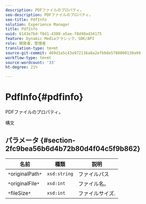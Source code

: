 ```yaml
---
description: PDFファイルのプロパティ。
seo-description: PDFファイルのプロパティ。
seo-title: PdfInfo
solution: Experience Manager
title: PdfInfo
uuid: 6143e7bd-f0d1-4388-a5ae-f8d40ad34175
feature: Dynamic Mediaクラシック，SDK/API
role: 開発者，管理者
translation-type: tm+mt
source-git-commit: 469d1a5c43a972116a8a2efb0de5708800130a99
workflow-type: tm+mt
source-wordcount: '33'
ht-degree: 21%

---
```



# PdfInfo{#pdfinfo}

PDFファイルのプロパティ。

構文

## パラメータ {#section-2fc9bea56b6d4b72b80d4f04c5f9b862}

| 名前 | 種類 | 説明 |
|---|---|---|
| `*`originalPath`*` | `xsd:string` | ファイルパス |
| `*`originalFile`*` | `xsd:int` | ファイル名。 |
| `*`fileSize`*` | `xsd:int` | ファイルサイズ. |

